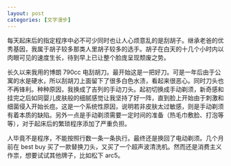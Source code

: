 ```yaml
---
layout: post
categories: [文字漫步]
---
```


每天起床后的指定程序中必不可少同时也让人心烦意乱的是刮胡子。继承老爸的优秀基因，我属于胡子较多那类人里胡子较多的选手。胡子在白天的十几个小时内以肉眼可见的速度生长，待到早上已让整个脸庞呈现颓废之势。

长久以来我用的博朗 790cc 电刮胡刀。最开始这是一把好刀。可是一年后由于公寓的水是硬水，所以刮胡刀上面留下了很多白色水渍，看起来很恶心。同时刀头也不再锋利。种种原因，我换成了吉列的手动刀头。起初切换成手动剃须，新奇感和挂完之后如同婴儿皮肤般的细腻感觉让我坚持了好一阵，直到脸上开始由于刺激和细菌侵入开始长痘。这是一个系统性原因，说明若非皮肤太过敏感，则是手动剃须有着本质的缺陷。另外一点是手动剃须需要一定时间的准备（热毛巾敷脸、打泡等等），对于起床后的繁琐程序添加了严重负担。

人毕竟不是程序，不能按照行数一条一条执行。最终还是换回了电动剃须。几个月前在 best buy 买了一款替换刀头，又买了一个超声波清洗机。然而还是消费主义作祟，想要试试其他牌子，比如松下 arc5。
